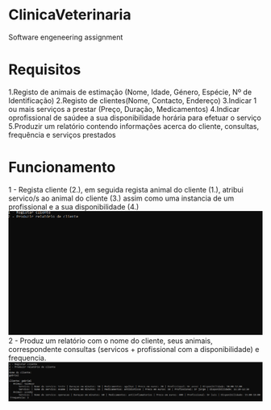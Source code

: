 # ClinicaVeterinaria
Software engeneering assignment

# Requisitos
1.Registo de animais de estimação (Nome, Idade, Género, Espécie, Nº de Identificação)
2.Registo de clientes(Nome, Contacto, Endereço)
3.Indicar 1 ou mais serviços a prestar (Preço, Duração, Medicamentos)
4.Indicar oprofissional de saúdee a sua disponibilidade horária para efetuar o serviço
5.Produzir  um  relatório  contendo  informações  acerca  do  cliente,  consultas, frequência  e serviços prestados

# Funcionamento
1 - Regista cliente (2.), em seguida regista animal do cliente (1.), atribui servico/s ao animal do cliente (3.) assim como uma instancia de um profissional e a sua disponibilidade (4.)
<img src="/res/option1.gif?raw=true" width="800px">
2 - Produz um relatório com o nome do cliente, seus animais, correspondente consultas (servicos + profissional com a disponibilidade) e frequencia.
<img src="/res/option2.png?raw=true" width="800px">
